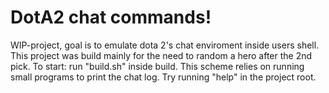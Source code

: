 # DotA2 chat commands!
WIP-project, goal is to emulate dota 2's chat enviroment inside users shell. 
This project was build mainly for the need to random a hero after the 2nd pick. 
To start: run "build.sh" inside build. 
This scheme relies on running small programs to print the chat log. 
Try running "help" in the project root.
